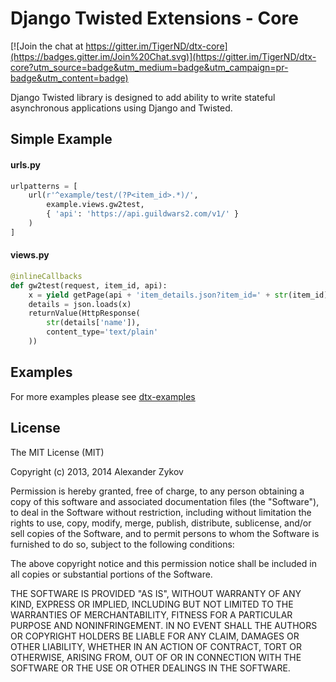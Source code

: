 # Django Twisted Extensions - Core

[![Join the chat at https://gitter.im/TigerND/dtx-core](https://badges.gitter.im/Join%20Chat.svg)](https://gitter.im/TigerND/dtx-core?utm_source=badge&utm_medium=badge&utm_campaign=pr-badge&utm_content=badge)

Django Twisted library is designed to add ability to write stateful asynchronous applications using Django and Twisted.

## Simple Example
#### urls.py
```py
urlpatterns = [
    url(r'^example/test/(?P<item_id>.*)/',
        example.views.gw2test,
        { 'api': 'https://api.guildwars2.com/v1/' }
    )
]
```

#### views.py
```py
@inlineCallbacks
def gw2test(request, item_id, api):
    x = yield getPage(api + 'item_details.json?item_id=' + str(item_id))
    details = json.loads(x)
    returnValue(HttpResponse(
        str(details['name']),
        content_type='text/plain'
    ))
```

## Examples
For more examples please see [dtx-examples](https://github.com/TigerND/dtx-examples)

## License
The MIT License (MIT)

Copyright (c) 2013, 2014 Alexander Zykov

Permission is hereby granted, free of charge, to any person obtaining a copy of
this software and associated documentation files (the "Software"), to deal in
the Software without restriction, including without limitation the rights to
use, copy, modify, merge, publish, distribute, sublicense, and/or sell copies of
the Software, and to permit persons to whom the Software is furnished to do so,
subject to the following conditions:

The above copyright notice and this permission notice shall be included in all
copies or substantial portions of the Software.

THE SOFTWARE IS PROVIDED "AS IS", WITHOUT WARRANTY OF ANY KIND, EXPRESS OR
IMPLIED, INCLUDING BUT NOT LIMITED TO THE WARRANTIES OF MERCHANTABILITY, FITNESS
FOR A PARTICULAR PURPOSE AND NONINFRINGEMENT. IN NO EVENT SHALL THE AUTHORS OR
COPYRIGHT HOLDERS BE LIABLE FOR ANY CLAIM, DAMAGES OR OTHER LIABILITY, WHETHER
IN AN ACTION OF CONTRACT, TORT OR OTHERWISE, ARISING FROM, OUT OF OR IN
CONNECTION WITH THE SOFTWARE OR THE USE OR OTHER DEALINGS IN THE SOFTWARE.
